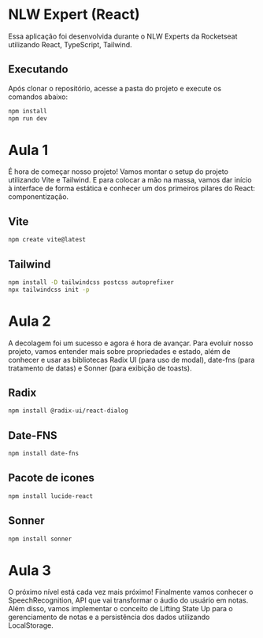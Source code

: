 # NLW Expert (React)

Essa aplicação foi desenvolvida durante o NLW Experts da Rocketseat utilizando React, TypeScript, Tailwind.

## Executando

Após clonar o repositório, acesse a pasta do projeto e execute os comandos abaixo:

```sh
npm install
npm run dev
```

# Aula 1

É hora de começar nosso projeto! Vamos montar o setup do projeto utilizando Vite e Tailwind. E para colocar a mão na massa, vamos dar início à interface de forma estática e conhecer um dos primeiros pilares do React: componentização.

## Vite
```sh
npm create vite@latest
```

## Tailwind
```sh
npm install -D tailwindcss postcss autoprefixer
npx tailwindcss init -p
```

# Aula 2

A decolagem foi um sucesso e agora é hora de avançar. Para evoluir nosso projeto, vamos entender mais sobre propriedades e estado, além de conhecer e usar as bibliotecas Radix UI (para uso de modal), date-fns (para tratamento de datas) e Sonner (para exibição de toasts).

## Radix

```sh
npm install @radix-ui/react-dialog
```

## Date-FNS

```sh
npm install date-fns
```

## Pacote de icones

```sh
npm install lucide-react
```

## Sonner

```sh
npm install sonner
```

# Aula 3

O próximo nível está cada vez mais próximo! Finalmente vamos conhecer o SpeechRecognition, API que vai transformar o áudio do usuário em notas. Além disso, vamos implementar o conceito de Lifting State Up para o gerenciamento de notas e a persistência dos dados utilizando LocalStorage.